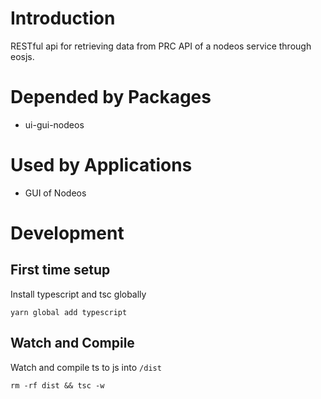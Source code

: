 # Introduction
RESTful api for retrieving data from PRC API of a nodeos service through eosjs.

# Depended by Packages
* ui-gui-nodeos

# Used by Applications
* GUI of Nodeos

# Development

## First time setup
Install typescript and tsc globally
```
yarn global add typescript
```

## Watch and Compile
Watch and compile ts to js into `/dist`
```
rm -rf dist && tsc -w
```
